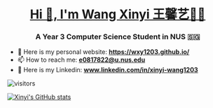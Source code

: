 
<h1 align="center"><a href="https://wxy1203.github.io/">Hi 👋, I'm Wang Xinyi 王馨艺🧚‍♀️ </a></h1>
<h3 align="center">A Year 3 Computer Science Student in NUS 🇸🇬</h3>

- 🎀 Here is my personal website: **https://wxy1203.github.io/**
- 📫 How to reach me:  **e0817822@u.nus.edu**
- 🔗 Here is my Linkedin: **www.linkedin.com/in/xinyi-wang1203**


![visitors](https://visitor-badge.laobi.icu/badge?page_id=wxy1203)

[![Xinyi's GitHub stats](https://github-readme-stats.vercel.app/api?username=wxy1203)](https://github.com/wxy1203/github-readme-stats)
